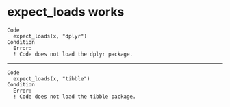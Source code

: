 # expect_loads works

    Code
      expect_loads(x, "dplyr")
    Condition
      Error:
      ! Code does not load the dplyr package.

---

    Code
      expect_loads(x, "tibble")
    Condition
      Error:
      ! Code does not load the tibble package.

